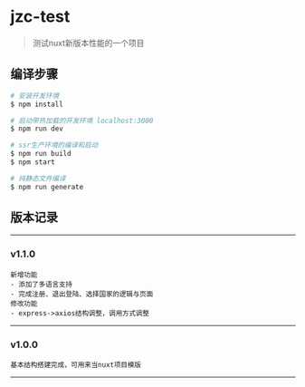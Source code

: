 # jzc-test

> 测试nuxt新版本性能的一个项目


## 编译步骤

``` bash
# 安装开发环境
$ npm install

# 启动带热加载的开发环境 localhost:3000
$ npm run dev

# ssr生产环境的编译和启动
$ npm run build
$ npm start

# 纯静态文件编译
$ npm run generate
```

## 版本记录
---

### v1.1.0
```
新增功能
- 添加了多语言支持
- 完成注册、退出登陆、选择国家的逻辑与页面
修改功能
- express->axios结构调整，调用方式调整
```
---
### v1.0.0
```
基本结构搭建完成，可用来当nuxt项目模版
```
---
